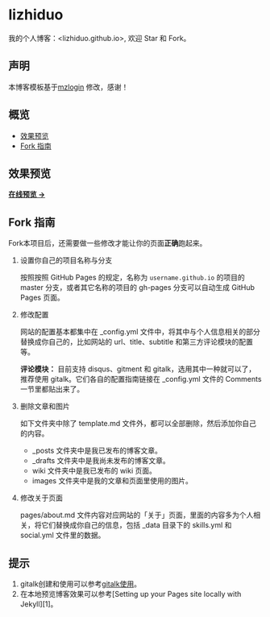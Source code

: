 # lizhiduo

我的个人博客：<lizhiduo.github.io>, 欢迎 Star 和 Fork。

## 声明

本博客模板基于[mzlogin](https://mazhuang.org/) 修改，感谢！

## 概览

* [效果预览](#效果预览)
* [Fork 指南](#Fork-指南)

## 效果预览

**[在线预览 &rarr;](https://lizhiduo.github.io)**

## Fork 指南

Fork本项目后，还需要做一些修改才能让你的页面**正确**跑起来。

1. 设置你自己的项目名称与分支

   按照按照 GitHub Pages 的规定，名称为 `username.github.io` 的项目的 master 分支，或者其它名称的项目的 gh-pages 分支可以自动生成 GitHub Pages 页面。

2. 修改配置

   网站的配置基本都集中在 \_config.yml 文件中，将其中与个人信息相关的部分替换成你自己的，比如网站的 url、title、subtitle 和第三方评论模块的配置等。

   **评论模块：** 目前支持 disqus、gitment 和 gitalk，选用其中一种就可以了，推荐使用 gitalk。它们各自的配置指南链接在 \_config.yml 文件的 Comments 一节里都贴出来了。

3. 删除文章和图片

   如下文件夹中除了 template.md 文件外，都可以全部删除，然后添加你自己的内容。

   * _posts  文件夹中是我已发布的博客文章。
   * _drafts  文件夹中是我尚未发布的博客文章。
   * wiki  文件夹中是我已发布的 wiki 页面。
   * images  文件夹中是我的文章和页面里使用的图片。

4. 修改关于页面

   pages/about.md 文件内容对应网站的「关于」页面，里面的内容多为个人相关，将它们替换成你自己的信息，包括 \_data 目录下的 skills.yml 和 social.yml 文件里的数据。



## 提示

1. gitalk创建和使用可以参考[gitalk使用](https://www.jianshu.com/p/78c64d07124d)。
2. 在本地预览博客效果可以参考[Setting up your Pages site locally with Jekyll][1]。

[2]: https://help.github.com/articles/setting-up-your-pages-site-locally-with-jekyll/